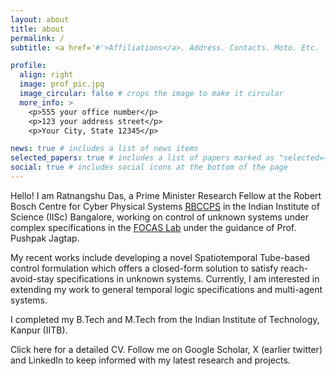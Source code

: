 ```yaml
---
layout: about
title: about
permalink: /
subtitle: <a href='#'>Affiliations</a>. Address. Contacts. Moto. Etc.

profile:
  align: right
  image: prof_pic.jpg
  image_circular: false # crops the image to make it circular
  more_info: >
    <p>555 your office number</p>
    <p>123 your address street</p>
    <p>Your City, State 12345</p>

news: true # includes a list of news items
selected_papers: true # includes a list of papers marked as "selected={true}"
social: true # includes social icons at the bottom of the page
---
```

Hello! I am Ratnangshu Das, a Prime Minister Research Fellow at the Robert Bosch Centre for Cyber Physical Systems [RBCCPS](https://cps.iisc.ac.in/) in the Indian Institute of Science (IISc) Bangalore, working on control of unknown systems under complex specifications in the [FOCAS Lab](https://www.focaslab.com/) under the guidance of Prof. Pushpak Jagtap.

My recent works include developing a novel Spatiotemporal Tube-based control formulation which offers a closed-form solution to satisfy reach-avoid-stay specifications in unknown systems. Currently, I am interested in extending my work to general temporal logic specifications and multi-agent systems.

I completed my B.Tech and M.Tech from the Indian Institute of Technology, Kanpur (IITB). 

Click here for a detailed CV.
Follow me on Google Scholar, X (earlier twitter) and LinkedIn to keep informed with my latest research and projects.

<!-- Write your biography here. Tell the world about yourself. Link to your favorite [subreddit](http://reddit.com). You can put a picture in, too. The code is already in, just name your picture `prof_pic.jpg` and put it in the `img/` folder.

Put your address / P.O. box / other info right below your picture. You can also disable any of these elements by editing `profile` property of the YAML header of your `_pages/about.md`. Edit `_bibliography/papers.bib` and Jekyll will render your [publications page](/al-folio/publications/) automatically.

Link to your social media connections, too. This theme is set up to use [Font Awesome icons](https://fontawesome.com/) and [Academicons](https://jpswalsh.github.io/academicons/), like the ones below. Add your Facebook, Twitter, LinkedIn, Google Scholar, or just disable all of them. -->
